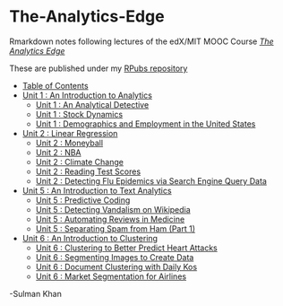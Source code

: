 # The-Analytics-Edge

Rmarkdown notes following lectures of the edX/MIT MOOC Course 
[_The Analytics Edge_](https://www.edx.org/course/analytics-edge-mitx-15-071x-0)

These are published under my [RPubs repository](http://rpubs.com/SulmanKhan)

* [Table of Contents](http://rpubs.com/SulmanKhan/432517) 
* [Unit 1 : An Introduction to Analytics](http://rpubs.com/SulmanKhan/435579)
    * [Unit 1 : An Analytical Detective](http://rpubs.com/SulmanKhan/432542)
    * [Unit 1 : Stock Dynamics](http://rpubs.com/SulmanKhan/432564)
    * [Unit 1 : Demographics and Employment in the United States](http://rpubs.com/SulmanKhan/432582)
* [Unit 2 : Linear Regression](http://rpubs.com/SulmanKhan/434192)
    * [Unit 2 : Moneyball](http://rpubs.com/SulmanKhan/435355)
    * [Unit 2 : NBA](http://rpubs.com/SulmanKhan/435359)
    * [Unit 2 : Climate Change](http://rpubs.com/SulmanKhan/435377)
    * [Unit 2 : Reading Test Scores](http://rpubs.com/SulmanKhan/435391)
    * [Unit 2 : Detecting Flu Epidemics via Search Engine Query Data](http://rpubs.com/SulmanKhan/435576)
* [Unit 5 : An Introduction to Text Analytics](http://rpubs.com/SulmanKhan/433432)
    * [Unit 5 : Predictive Coding](http://rpubs.com/SulmanKhan/433456)
    * [Unit 5 : Detecting Vandalism on Wikipedia](http://rpubs.com/SulmanKhan/433730)
    * [Unit 5 : Automating Reviews in Medicine](http://rpubs.com/SulmanKhan/433749)
    * [Unit 5 : Separating Spam from Ham (Part 1)](http://rpubs.com/SulmanKhan/433781)
* [Unit 6 : An Introduction to Clustering](http://rpubs.com/SulmanKhan/435602)
    * [Unit 6 : Clustering to Better Predict Heart Attacks](http://rpubs.com/SulmanKhan/435656)
    * [Unit 6 : Segmenting Images to Create Data](http://rpubs.com/SulmanKhan/435665)
    * [Unit 6 : Document Clustering with Daily Kos](http://rpubs.com/SulmanKhan/435944)
    * [Unit 6 : Market Segmentation for Airlines](http://rpubs.com/SulmanKhan/435961)



  
-Sulman Khan

